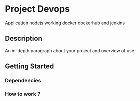 # Project Devops

 Application nodejs working docker dockerhub and jenkins

## Description

An in-depth paragraph about your project and overview of use.

## Getting Started

### Dependencies



### How to work ?




